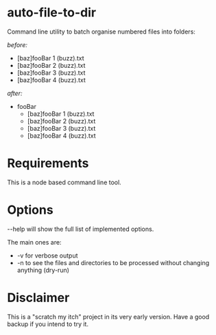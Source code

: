 auto-file-to-dir
================

Command line utility to batch organise numbered files into folders:

*before:*

- [baz]fooBar 1 (buzz).txt
- [baz]fooBar 2 (buzz).txt
- [baz]fooBar 3 (buzz).txt
- [baz]fooBar 4 (buzz).txt

*after:*

- fooBar
    - [baz]fooBar 1 (buzz).txt
    - [baz]fooBar 2 (buzz).txt
    - [baz]fooBar 3 (buzz).txt
    - [baz]fooBar 4 (buzz).txt

# Requirements

This is a node based command line tool.

# Options

--help will show the full list of implemented options.

The main ones are:

- -v for verbose output
- -n to see the files and directories to be processed without changing anything (dry-run)

# Disclaimer

This is a "scratch my itch" project in its very early version. Have a good backup if you intend to try it.

